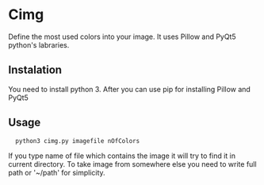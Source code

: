 # Cimg
Define the most used colors into your image. It uses Pillow and PyQt5 python's labraries.
## Instalation
You need to install python 3. After you can use pip for installing Pillow and PyQt5
## Usage
      python3 cimg.py imagefile nOfColors
If you type name of file which contains the image it will try to find it in current directory. To take image from somewhere else you need to write full path or '~/path' for simplicity.
